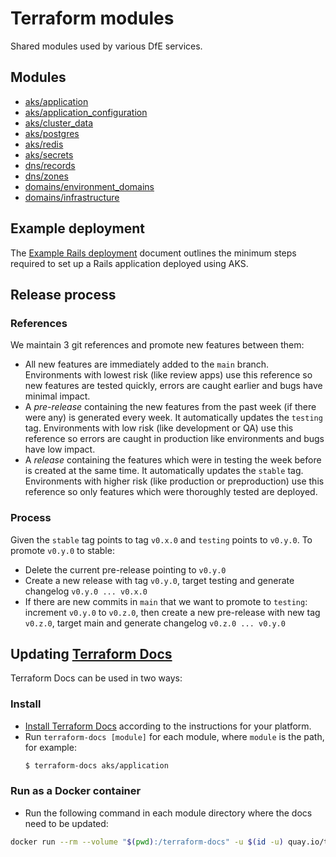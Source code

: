 # Terraform modules

Shared modules used by various DfE services.

## Modules

- [aks/application](aks/application)
- [aks/application_configuration](aks/application_configuration)
- [aks/cluster_data](aks/cluster_data)
- [aks/postgres](aks/postgres)
- [aks/redis](aks/redis)
- [aks/secrets](aks/secrets)
- [dns/records](dns/records)
- [dns/zones](dns/zones)
- [domains/environment_domains](domains/environment_domains)
- [domains/infrastructure](domains/infrastructure)

## Example deployment

The [Example Rails deployment](EXAMPLE.md) document outlines the minimum steps required to set up a Rails application deployed using AKS.

## Release process
### References
We maintain 3 git references and promote new features between them:
- All new features are immediately added to the `main` branch. Environments with lowest risk (like review apps) use this reference so new features are tested quickly, errors are caught earlier and bugs have minimal impact.
- A *pre-release* containing the new features from the past week (if there were any) is generated every week. It automatically updates the `testing` tag. Environments with low risk (like development or QA) use this reference so errors are caught in production like environments and bugs have low impact.
- A *release* containing the features which were in testing the week before is created at the same time. It automatically updates the `stable` tag. Environments with higher risk (like production or preproduction) use this reference so only features which were thoroughly tested are deployed.

### Process
Given the `stable` tag points to tag `v0.x.0` and `testing` points to `v0.y.0`. To promote `v0.y.0` to stable:
- Delete the current pre-release pointing to `v0.y.0`
- Create a new release with tag `v0.y.0`, target testing and generate changelog `v0.y.0 ... v0.x.0`
- If there are new commits in `main` that we want to promote to `testing`: increment `v0.y.0` to `v0.z.0`, then create a new pre-release with new tag `v0.z.0`, target main and generate changelog `v0.z.0 ... v0.y.0`

## Updating [Terraform Docs]

Terraform Docs can be used in two ways:
### Install

- [Install Terraform Docs] according to the instructions for your platform.
- Run `terraform-docs [module]` for each module, where `module` is the path, for example:
  ```sh
  $ terraform-docs aks/application
  ```

[Terraform Docs]: https://terraform-docs.io/
[Install Terraform Docs]: https://terraform-docs.io/user-guide/installation/

### Run as a Docker container

- Run the following command in each module directory where the docs need to be updated:

```sh
docker run --rm --volume "$(pwd):/terraform-docs" -u $(id -u) quay.io/terraform-docs/terraform-docs:0.16.0 markdown /terraform-docs > tfdocs.md
```
